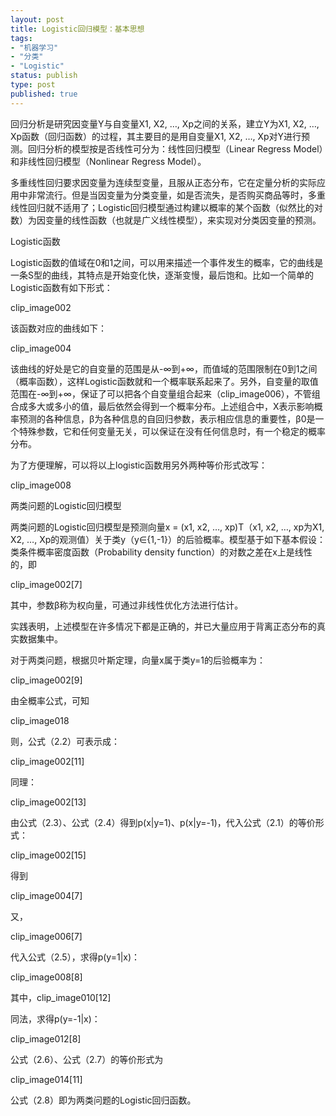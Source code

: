 ```yaml
--- 
layout: post
title: Logistic回归模型：基本思想
tags: 
- "机器学习"
- "分类"
- "Logistic"
status: publish
type: post
published: true
---
```

回归分析是研究因变量Y与自变量X1, X2, …, Xp之间的关系，建立Y为X1, X2, …, Xp函数（回归函数）的过程，其主要目的是用自变量X1, X2, …, Xp对Y进行预测。回归分析的模型按是否线性可分为：线性回归模型（Linear Regress Model）和非线性回归模型（Nonlinear Regress Model）。

多重线性回归要求因变量为连续型变量，且服从正态分布，它在定量分析的实际应用中非常流行。但是当因变量为分类变量，如是否流失，是否购买商品等时，多重线性回归就不适用了；Logistic回归模型通过构建以概率的某个函数（似然比的对数）为因变量的线性函数（也就是广义线性模型），来实现对分类因变量的预测。

Logistic函数

Logistic函数的值域在0和1之间，可以用来描述一个事件发生的概率，它的曲线是一条S型的曲线，其特点是开始变化快，逐渐变慢，最后饱和。比如一个简单的Logistic函数有如下形式：

clip_image002

该函数对应的曲线如下：

clip_image004

该曲线的好处是它的自变量的范围是从-∞到+∞，而值域的范围限制在0到1之间（概率函数），这样Logistic函数就和一个概率联系起来了。另外，自变量的取值范围在-∞到+∞，保证了可以把各个自变量组合起来（clip_image006），不管组合成多大或多小的值，最后依然会得到一个概率分布。上述组合中，X表示影响概率预测的各种信息，β为各种信息的自回归参数，表示相应信息的重要性，β0是一个特殊参数，它和任何变量无关，可以保证在没有任何信息时，有一个稳定的概率分布。

为了方便理解，可以将以上logistic函数用另外两种等价形式改写：

clip_image008

两类问题的Logistic回归模型

两类问题的Logistic回归模型是预测向量x = (x1, x2, …, xp)T（x1, x2, …, xp为X1, X2, …, Xp的观测值）关于类y（y∈{1,-1}）的后验概率。模型基于如下基本假设：类条件概率密度函数（Probability density function）的对数之差在x上是线性的，即

 clip_image002[7]

其中，参数β称为权向量，可通过非线性优化方法进行估计。

实践表明，上述模型在许多情况下都是正确的，并已大量应用于背离正态分布的真实数据集中。

对于两类问题，根据贝叶斯定理，向量x属于类y=1的后验概率为：

 clip_image002[9]

由全概率公式，可知

clip_image018

则，公式（2.2）可表示成：

 clip_image002[11]

同理：

clip_image002[13] 

由公式（2.3）、公式（2.4）得到p(x|y=1)、p(x|y=-1)，代入公式（2.1）的等价形式：

clip_image002[15]

得到

clip_image004[7]

又，

clip_image006[7]

代入公式（2.5），求得p(y=1|x)：

clip_image008[8]

其中，clip_image010[12]

同法，求得p(y=-1|x)：

clip_image012[8]

公式（2.6）、公式（2.7）的等价形式为

clip_image014[11]

公式（2.8）即为两类问题的Logistic回归函数。
